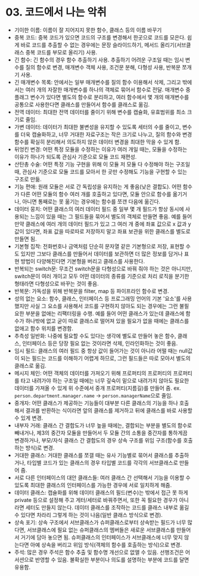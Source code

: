 # 03. 코드에서 나는 악취

- 기이한 이름: 이름이 잘 지어지지 못한 함수, 클래스 등의 이름 바꾸기
- 중복 코드: 중복 코드가 있으면 코드의 구조를 변경해서 한곳으로 코드를 모은다. 쉽게 바로 코드를 추출할 수 없는 경우에는 문장 슬라이드하기, 메서드 올리기(서브클래스 중복 코드를 부모로 올리기) 사용.
- 긴 함수: 긴 함수의 경우 함수 추출하기 사용. 추출하기 어려운 구조일 때는 임시 변수를 질의 함수로 변경, 매개변수 객체 사용, 조건문 분해, 다형성 사용, 반복문 쪼개기 사용.
- 긴 매개변수 목록: 안에서는 일부 매개변수를 질의 함수 이용해서 삭제, 그리고 밖에서는 여러 개의 자잘한 매개변수를 하나의 객체로 묶어서 함수로 전달. 매개변수 중 플래그 변수가 있다면 별도의 함수로 분리하고, 여러 함수에서 몇 개의 매개변수를 공통으로 사용한다면 클래스를 만들어서 함수를 클래스로 옮김.
- 전역 데이터: 최대한 전역 데이터를 줄이기 위해 변수를 캡슐화, 유효범위를 최소 크기로 줄임.
- 가변 데이터: 데이터가 최대한 불변성을 유지할 수 있도록 세터의 수를 줄이고, 변수를 더욱 캡슐화하고, 너무 거대한 자료구조는 작은 크기로 나누고, 질의 함수와 변경 함수를 확실히 분리해서 의도하지 않은 데이터 변경을 최대한 막을 수 있게 함.
- 뒤엉킨 변경: 어떤 특정 모듈을 수정하는 이유가 여러 개일 때는, 모듈을 수정하는 이유가 하나가 되도록 관심사 기준으로 모듈 코드 재편성.
- 산탄총 수술: 어떤 특정 기능 구현을 위해 이 모듈 저 모듈 다 수정해야 하는 구조일 때, 관심사 기준으로 모듈 코드를 모아서 한 곳만 수정해도 기능을 구현할 수 있는 구조로 만듦.
- 기능 편애: 원래 모듈은 서로 간 독립성을 유지하는 게 좋음(낮은 결합도). 어떤 함수가 다른 어떤 모듈의 함수 여러 개를 호출하고 있다면, 모듈 안으로 함수를 옮기거나, 아니면 통째로는 못 옮기는 경우에는 함수를 쪼갠 다음에 옮긴다.
- 데이터 뭉치: 어떤 클래스의 여러 데이터 필드 중 일부 몇 개 필드가 항상 동시에 사용되는 느낌이 있을 때는 그 필드들을 묶어서 별도의 객체로 만들면 좋음. 예를 들어 만약 클래스에 여러 개의 데이터 필드가 있고 그 여러 개 중에 좌표 값으로 x 값과 y 값이 있다면, 좌표 값을 따로따로 저장하지 말고 좌표 보관을 위한 클래스를 별도로 만들면 됨.
- 기본형 집착: 전화번호나 금액처럼 단순히 문자열 같은 기본형으로 저장, 표현할 수도 있지만 그보다 클래스를 만들어서 데이터를 보관하면 더 많은 정보를 담거나 표현 방법이 다양해진다면 기본형을 버리고 클래스를 사용한다.
- 반복되는 switch문: 무조건 switch문을 다형성으로 바꿔 줘야 하는 것은 아니지만, switch문이 여러 개이고 모두 어떤 데이터의 종류를 기준으로 처리 로직을 분기한 형태라면 다형성으로 바꾸는 것이 좋음.
- 반복문: 가독성을 위해 반복문을 filter, map 등 파이프라인 함수로 변경.
- 성의 없는 요소: 함수, 클래스, 인터페이스 등 프로그래밍 언어의 기본 '요소'를 사용했지만 사실 그 요소를 사용해서 코드를 구현하지 않아도 되는 경우에는 그런 불필요한 부분을 없애는 리팩터링을 수행. 예를 들어 어떤 클래스가 있는데 클래스에 함수가 하나밖에 없고 굳이 따로 클래스로 떨어져 있을 필요가 없을 때에는 클래스를 없애고 함수 위치를 변경함.
- 추측성 일반화: 나중에 필요할 수도 있다는 생각에 별도로 만들어 놓은 함수, 클래스, 인터페이스 등은 당장 필요 없는 것이라면 삭제, 인라인화하는 것이 좋음.
- 임시 필드: 클래스의 여러 필드 중 항상 값이 들어가는 것이 아니라 어떨 때는 null값이 되는 필드는 코드를 이해하기 어렵게 하므로, 그런 필드들은 따로 모아서 별도의 클래스로 옮김.
- 메시지 체인: 어떤 객체의 데이터를 가져오기 위해 프로퍼티의 프로퍼티의 프로퍼티를 타고 내려가야 하는 구조일 때에는 너무 깊숙이 밑으로 내려가지 않아도 필요한 데이터를 가져올 수 있게 위 수준에서 중개 프로퍼티(지름길)를 만들어 줌. ex. `person.department.manager.name` -> `person.managerName`으로 줄임.
- 중개자: 어떤 클래스가 제공하는 기능들이 대부분 다른 클래스의 기능을 하나 호출해서 결과를 반환하는 식이라면 앞의 클래스를 제거하고 뒤에 클래스를 바로 사용할 수 있게 변경.
- 내부자 거래: 클래스 간 결합도가 너무 높을 때에는, 결합되는 부분을 별도의 함수로 빼내거나, 제3의 중간자 모듈을 만들어서 두 모듈 간의 소통을 중간자를 통하게끔 변경하거나, 부모/자식 클래스 간 결합도의 경우 상속 구조를 위임 구조(함수를 호출하는 방식)로 변경.
- 거대한 클래스: 거대한 클래스를 쪼갤 때는 유사 기능별로 묶어서 클래스를 추출하거나, 타입별 코드가 있는 클래스의 경우 타입별 코드를 각각의 서브클래스로 만들어 줌.
- 서로 다른 인터페이스의 대안 클래스들: 여러 클래스 간 선택해서 기능을 이용할 수 있도록 최대한 클래스의 인터페이스를 가능한 경우에 서로 일치하게 해줌.
- 데이터 클래스: 캡슐화를 위해 데이터 클래스의 필드(변수)는 밖에서 접근 못 하게 private 등으로 설정해 주고 게터/세터로 바꿔주면서, 또한 꼭 필요한 경우가 아니라면 세터도 만들지 않는다. 데이터 클래스를 조작하는 코드를 클래스 내부로 옮길 수 있다면 차라리 그렇게 하는 것이 나음(일반 클래스 방식으로 변경).
- 상속 포기: 상속 구조에서 서브클래스가 슈퍼클래스로부터 상속받는 필드가 너무 많다면, 서브클래스에 필요 없는 슈퍼클래스의 멤버들은 새로운 서브클래스를 만들어서 거기에 담아 놓으면 됨. 슈퍼클래스의 인터페이스가 서브클래스에 너무 맞지 않는다면 아예 상속을 버리고 위임 방식(객체의 함수를 호출하는 방식)으로 변경.
- 주석: 많은 경우 주석은 함수 추출 및 함수명 개선으로 없앨 수 있음. 선행조건은 어서션으로 반영할 수 있음. 불확실한 부분이나 의도를 설명하는 부분에 코드를 달면 유용함.